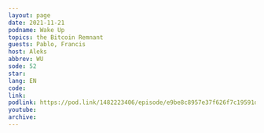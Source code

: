 ```yaml
---
layout: page
date: 2021-11-21
podname: Wake Up
topics: the Bitcoin Remnant
guests: Pablo, Francis
host: Aleks
abbrev: WU
sode: 52
star: 
lang: EN
code: 
link: 
podlink: https://pod.link/1482223406/episode/e9be8c8957e37f626f7c19591d842fe2
youtube: 
archive: 
---
```

